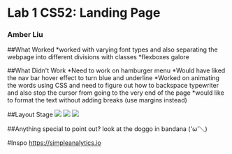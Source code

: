 # Lab 1 CS52: Landing Page
### Amber Liu

##What Worked
*worked with varying font types and also separating the webpage into different divisions with classes 
*flexboxes galore

##What Didn't Work
*Need to work on hamburger menu
*Would have liked the nav bar hover effect to turn blue and underline
*Worked on animating the words using CSS and need to figure out how to backspace typewriter and also stop the cursor from going to the very end of the page 
*would like to format the text without adding breaks (use margins instead)

##Layout Stage
![](layout1.png)
![](layout2.png)
![](layout3.png)

##Anything special to point out? 
look at the doggo in bandana \('ω'＼) 

#Inspo 
https://simpleanalytics.io

